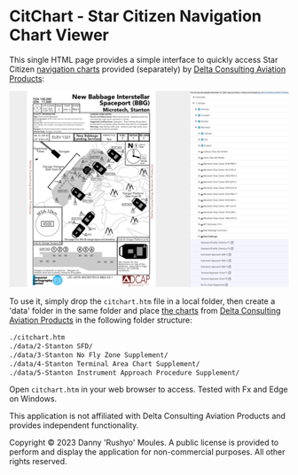 # CitChart - Star Citizen Navigation Chart Viewer

This single HTML page provides a simple interface to quickly access Star Citizen [navigation charts](https://www.deltaconsultingsc.com/aviation-products) provided (separately) by [Delta Consulting Aviation Products](https://www.deltaconsultingsc.com/aviation-products):

![Screenshot showing a New Babbage Interstelalr Spaceport directory chart beside a navigation menu](image1.png "Screenshot")

To use it, simply drop the `citchart.htm` file in a local folder, then create a 'data' folder in the same folder and place [the charts](https://www.deltaconsultingsc.com/aviation-products) from [Delta Consulting Aviation Products](https://www.deltaconsultingsc.com/aviation-products) in the following folder structure:

```
./citchart.htm
./data/2-Stanton SFD/
./data/3-Stanton No Fly Zone Supplement/
./data/4-Stanton Terminal Area Chart Supplement/
./data/5-Stanton Instrument Approach Procedure Supplement/
```

Open `citchart.htm` in your web browser to access. Tested with Fx and Edge on Windows.

This application is not affiliated with Delta Consulting Aviation Products and provides independent functionality.

Copyright © 2023 Danny 'Rushyo' Moules. A public license is provided to perform and display the application for non-commercial purposes. All other rights reserved. 